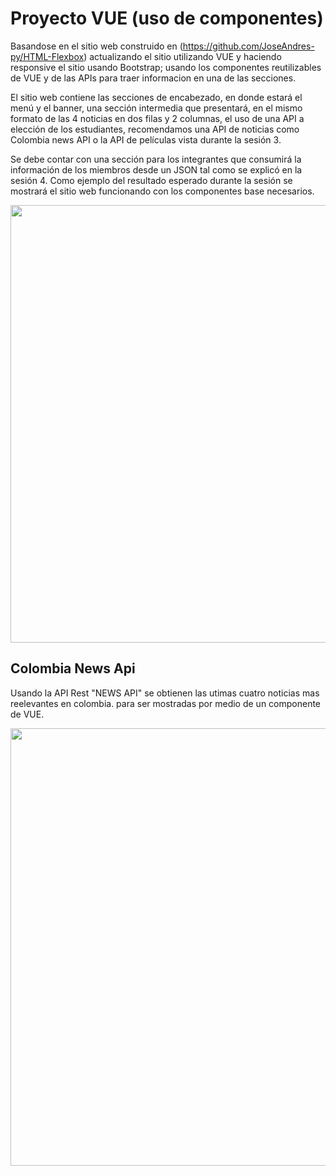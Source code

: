 # Proyecto VUE (uso de componentes)

Basandose  en el sitio web construido en (https://github.com/JoseAndres-py/HTML-Flexbox) actualizando el sitio utilizando VUE y haciendo responsive el sitio usando Bootstrap; usando los componentes reutilizables de VUE y de las APIs para traer informacion en una de las secciones.

El sitio web contiene las secciones de encabezado, en donde estará el menú y el banner, una sección intermedia que presentará, en el mismo formato de las 4 noticias en dos filas y 2 columnas, el uso de una API a elección de los estudiantes, recomendamos una API de noticias como Colombia news API o la API de películas vista
durante la sesión 3. 

Se debe contar con una sección para los integrantes que consumirá la información de los miembros desde un JSON tal como se explicó en la sesión 4. Como ejemplo del resultado esperado durante la sesión se mostrará el sitio web funcionando con los componentes base necesarios.


<p align="center">
  <img src="https://iili.io/KhMO37.png" width="700"/>
</p>

## Colombia News Api

Usando la API Rest "NEWS API" se obtienen las utimas cuatro noticias mas reelevantes en colombia. para ser mostradas por medio de un componente de VUE.


<p align="center">
  <img src="https://iili.io/KhMea9.png" width="700"/>
</p>
